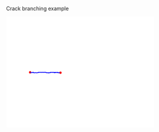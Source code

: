Crack branching example
<!-- ![Branching example](movie.gif) -->
<img src="movie.gif" width="400" height="300"/>
